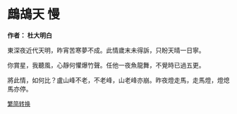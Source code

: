 # 鷓鴣天 慢

**作者： 杜大明白**

東深夜近代天明，昨宵苦寒夢不成。此情歲末未得訴，只盼天晴一日寧。    

你賞星，我聽風，心靜何懼爆竹聲。任他一夜魚龍舞，不覺時已過五更。    

將此情，如何比？盧山峰不老，不老峰，山老峰亦崩。昨夜燈走馬，走馬燈，燈熄馬亦停。    

<font size="2" color="blue">[繁简转换](https://github.com/graycat0918/my-poem/blob/master/poetry/chinese_simplified/zhe_gu_tian.md)</font>

